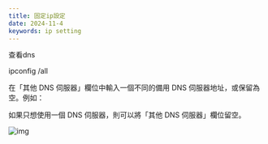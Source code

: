 ```yaml
---
title: 固定ip設定
date: 2024-11-4
keywords: ip setting
---
```


查看dns

ipconfig /all


在「其他 DNS 伺服器」欄位中輸入一個不同的備用 DNS 伺服器地址，或保留為空。例如：


如果只想使用一個 DNS 伺服器，則可以將「其他 DNS 伺服器」欄位留空。

![img]({{site.imgurl}}/other/ip_setting.png)  
